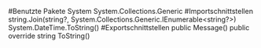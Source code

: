 #Benutzte Pakete
System
System.Collections.Generic
#Importschnittstellen
string.Join(string?, System.Collections.Generic.IEnumerable<string?>)
System.DateTime.ToString()
#Exportschnittstellen
public Message()
public override string ToString()

